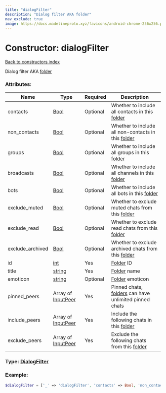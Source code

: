 ```yaml
---
title: "dialogFilter"
description: "Dialog filter AKA folder"
nav_exclude: true
image: https://docs.madelineproto.xyz/favicons/android-chrome-256x256.png
---
```

# Constructor: dialogFilter  
[Back to constructors index](index.md)



Dialog filter AKA [folder](https://core.telegram.org/api/folders)

### Attributes:

| Name     |    Type       | Required | Description |
|----------|---------------|----------|-------------|
|contacts|[Bool](../types/Bool.md) | Optional|Whether to include all contacts in this [folder](https://core.telegram.org/api/folders)|
|non\_contacts|[Bool](../types/Bool.md) | Optional|Whether to include all non-contacts in this [folder](https://core.telegram.org/api/folders)|
|groups|[Bool](../types/Bool.md) | Optional|Whether to include all groups in this [folder](https://core.telegram.org/api/folders)|
|broadcasts|[Bool](../types/Bool.md) | Optional|Whether to include all channels in this [folder](https://core.telegram.org/api/folders)|
|bots|[Bool](../types/Bool.md) | Optional|Whether to include all bots in this [folder](https://core.telegram.org/api/folders)|
|exclude\_muted|[Bool](../types/Bool.md) | Optional|Whether to exclude muted chats from this [folder](https://core.telegram.org/api/folders)|
|exclude\_read|[Bool](../types/Bool.md) | Optional|Whether to exclude read chats from this [folder](https://core.telegram.org/api/folders)|
|exclude\_archived|[Bool](../types/Bool.md) | Optional|Whether to exclude archived chats from this [folder](https://core.telegram.org/api/folders)|
|id|[int](../types/int.md) | Yes|[Folder](https://core.telegram.org/api/folders) ID|
|title|[string](../types/string.md) | Yes|[Folder](https://core.telegram.org/api/folders) name|
|emoticon|[string](../types/string.md) | Optional|[Folder](https://core.telegram.org/api/folders) emoticon|
|pinned\_peers|Array of [InputPeer](../types/InputPeer.md) | Yes|Pinned chats, [folders](https://core.telegram.org/api/folders) can have unlimited pinned chats|
|include\_peers|Array of [InputPeer](../types/InputPeer.md) | Yes|Include the following chats in this [folder](https://core.telegram.org/api/folders)|
|exclude\_peers|Array of [InputPeer](../types/InputPeer.md) | Yes|Exclude the following chats from this [folder](https://core.telegram.org/api/folders)|



### Type: [DialogFilter](../types/DialogFilter.md)


### Example:

```php
$dialogFilter = ['_' => 'dialogFilter', 'contacts' => Bool, 'non_contacts' => Bool, 'groups' => Bool, 'broadcasts' => Bool, 'bots' => Bool, 'exclude_muted' => Bool, 'exclude_read' => Bool, 'exclude_archived' => Bool, 'id' => int, 'title' => 'string', 'emoticon' => 'string', 'pinned_peers' => [InputPeer, InputPeer], 'include_peers' => [InputPeer, InputPeer], 'exclude_peers' => [InputPeer, InputPeer]];
```  
